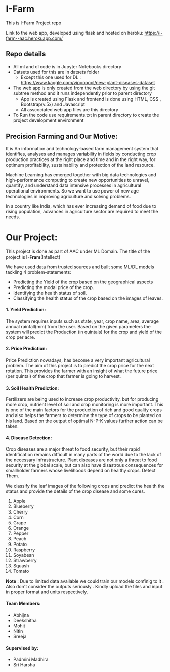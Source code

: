 # I-Farm
This is I-Farm Project repo

Link to the web app, developed using flask and hosted on heroku: https://i-farm--aac.herokuapp.com/

## Repo details
* All ml and dl code is in Jupyter Notebooks directory
* Datsets used for this are in datsets folder 
    * Except this one used for DL : https://www.kaggle.com/vipoooool/new-plant-diseases-dataset
* The web app is only created from the web directory by using the git subtree     method and it runs independently prior to parent directory
    * App is created using Flask and frontend is done using HTML, CSS , Bootstrap(v.5x) and Javascript
    * All asscociated web app files are this directory
* To Run the code use requirements.txt in parent directory to create the project development environment
## Precision Farming and Our Motive:

It is An information and technology-based farm management system that identifies, analyses and manages variability in fields by conducting crop production practices at the right place and time and in the right way, for optimum profitability, sustainability and protection of the land resource.

Machine Learning has emerged together with big data technologies and high-performance computing to create new opportunities to unravel, quantify, and understand data intensive processes in agricultural operational environments. So we want to use power of new age technologies in improving agriculture and solving problems.

In a country like India, which has ever increasing demand of food due to rising population, advances in agriculture sector are required to meet the needs.

# Our Project:
This project is done as part of AAC under ML Domain. The title of the project is **I-Fram**(Intellect)

We have used data from trusted sources and built some ML/DL models tackling 4 problem-statements:

* Predicting the Yield of the crop based on the geographical aspects
* Predicting the modal price of the crop.
* Identifying the health status of soil.
* Classifying the health status of the crop based on the images of leaves.
#### 1. Yield Prediction:

The system requires inputs such as state, year, crop name, area, average annual rainfall(mm) from the user. Based on the given parameters the system will predict the Production (in quintals) for the crop and yield of the crop per acre.

#### 2. Price Prediction:

Price Prediction nowadays, has become a very important agricultural problem. The aim of this project is to predict the crop price for the next rotation. This provides the farmer with an insight of what the future price (per quintal) of the crop that farmer is going to harvest.

#### 3. Soil Health Prediction:

Fertilizers are being used to increase crop productivity, but for producing more crop, nutrient level of soil and crop monitoring is more important. This is one of the main factors for the production of rich and good quality crops and also helps the farmers to determine the type of crops to be planted on his land. Based on the output of optimal N-P-K values further action can be taken.

#### 4. Disease Detection:

Crop diseases are a major threat to food security, but their rapid identification remains difficult in many parts of the world due to the lack of the necessary infrastructure. Plant diseases are not only a threat to food security at the global scale, but can also have disastrous consequences for smallholder farmers whose livelihoods depend on healthy crops. Detect Them.

We classify the leaf images of the following crops and predict the health the status and provide the details of the crop disease and some cures.

1. Apple
2. Blueberry
3. Cherry
4. Corn
5. Grape
6. Orange
7. Pepper
8. Peach
9. Potato
10. Raspberry
11. Soyabean
12. Strawberry
13. Squash
14. Tomato


**Note** : Due to limited data available we could train our models confinig to it . Also don't consider the outputs seriously . Kindly upload the files and input in proper format and units respectively.

#### Team Members:
* Abhijna
* Deekshitha
* Mohit
* Nitin
* Sreeja
#### Supervised by:
* Padmini Madhira
* Sri Harsha


